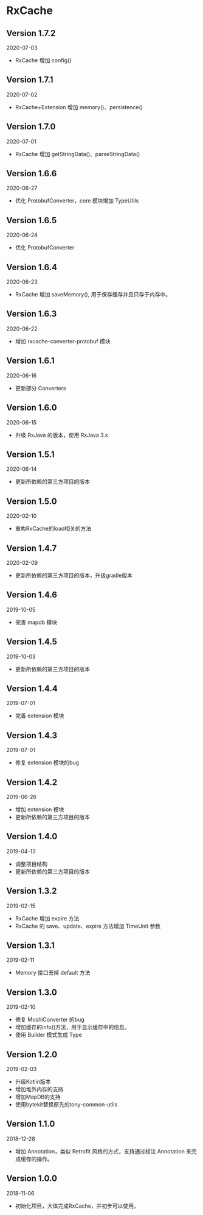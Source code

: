 RxCache
===

Version 1.7.2
---
2020-07-03
* RxCache 增加 config() 

Version 1.7.1
---
2020-07-02
* RxCache+Extension 增加 memory()、persistence() 

Version 1.7.0
---
2020-07-01
* RxCache 增加 getStringData()、parseStringData() 

Version 1.6.6
---
2020-06-27
* 优化 ProtobufConverter，core 模块增加 TypeUtils

Version 1.6.5
---
2020-06-24
* 优化 ProtobufConverter

Version 1.6.4
---
2020-06-23
* RxCache 增加 saveMemory(), 用于保存缓存并且只存于内存中。

Version 1.6.3
---
2020-06-22
* 增加 rxcache-converter-protobuf 模块

Version 1.6.1
---
2020-06-16
* 更新部分 Converters

Version 1.6.0
---
2020-06-15
* 升级 RxJava 的版本，使用 RxJava 3.x

Version 1.5.1
---
2020-06-14
* 更新所依赖的第三方项目的版本

Version 1.5.0
---
2020-02-10
* 重构RxCache的load相关的方法

Version 1.4.7
---
2020-02-09
* 更新所依赖的第三方项目的版本，升级gradle版本

Version 1.4.6
---
2019-10-05
* 完善 mapdb 模块

Version 1.4.5
---
2019-10-03
* 更新所依赖的第三方项目的版本

Version 1.4.4
---
2019-07-01
* 完善 extension 模块

Version 1.4.3
---
2019-07-01
* 修复 extension 模块的bug

Version 1.4.2
---
2019-06-26
* 增加 extension 模块
* 更新所依赖的第三方项目的版本

Version 1.4.0
---
2019-04-13
* 调整项目结构
* 更新所依赖的第三方项目的版本

Version 1.3.2
---
2019-02-15
* RxCache 增加 expire 方法
* RxCache 的 save、update、expire 方法增加 TimeUnit 参数

Version 1.3.1
---
2019-02-11
* Memory 接口去掉 default 方法

Version 1.3.0
---
2019-02-10
* 修复 MoshiConverter 的bug
* 增加缓存的info()方法，用于显示缓存中的信息。
* 使用 Builder 模式生成 Type

Version 1.2.0
---
2019-02-03
* 升级Kotlin版本
* 增加堆外内存的支持
* 增加MapDB的支持
* 使用bytekit替换原先的tony-common-utils

Version 1.1.0
---
2018-12-28
* 增加 Annotation，类似 Retrofit 风格的方式，支持通过标注 Annotation 来完成缓存的操作。

Version 1.0.0
---
2018-11-06
* 初始化项目，大体完成RxCache，并初步可以使用。